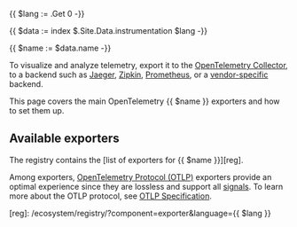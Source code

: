 {{ $lang := .Get 0 -}}

{{ $data := index $.Site.Data.instrumentation $lang -}}

{{ $name := $data.name -}}

To visualize and analyze telemetry, export it to the
[OpenTelemetry Collector](/docs/collector/), to a backend such as
[Jaeger](https://jaegertracing.io/), [Zipkin](https://zipkin.io/),
[Prometheus](https://prometheus.io/), or a
[vendor-specific](/ecosystem/vendors/) backend.

This page covers the main OpenTelemetry {{ $name }} exporters and how to set
them up.

## Available exporters

The registry contains the [list of exporters for {{ $name }}][reg].

Among exporters, [OpenTelemetry Protocol (OTLP)][OTLP] exporters provide an
optimal experience since they are lossless and support all [signals]. To learn
more about the OTLP protocol, see [OTLP Specification][OTLP].

[OTLP]: /docs/specs/otlp/
[signals]: /docs/concepts/signals/

[reg]: /ecosystem/registry/?component=exporter&language={{ $lang }}
